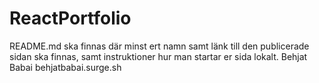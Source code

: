 # ReactPortfolio
README.md ska finnas där minst ert namn samt länk till den publicerade sidan ska finnas, samt instruktioner hur man startar er sida lokalt.
Behjat Babai
behjatbabai.surge.sh
